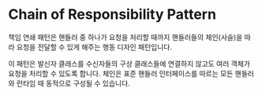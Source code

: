 # Chain of Responsibility Pattern

책임 연쇄 패턴은 핸들러 중 하나가 요청을 처리할 때까지 핸들러들의 체인(사슬)을 따라 요청을 전달할 수 있게 해주는 행동 디자인 패턴입니다.

이 패턴은 발신자 클래스를 수신자들의 구상 클래스들에 연결하지 않고도 여러 객체가 요청을 처리할 수 있도록 합니다. 체인은 표준 핸들러 인터페이스를 따르는 모든 핸들러와 런타임 때 동적으로 구성될 수 있습니다.


